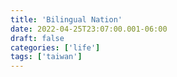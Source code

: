 ```yaml
---
title: 'Bilingual Nation'
date: 2022-04-25T23:07:00.001-06:00
draft: false
categories: ['life']
tags: ['taiwan']
---
```

